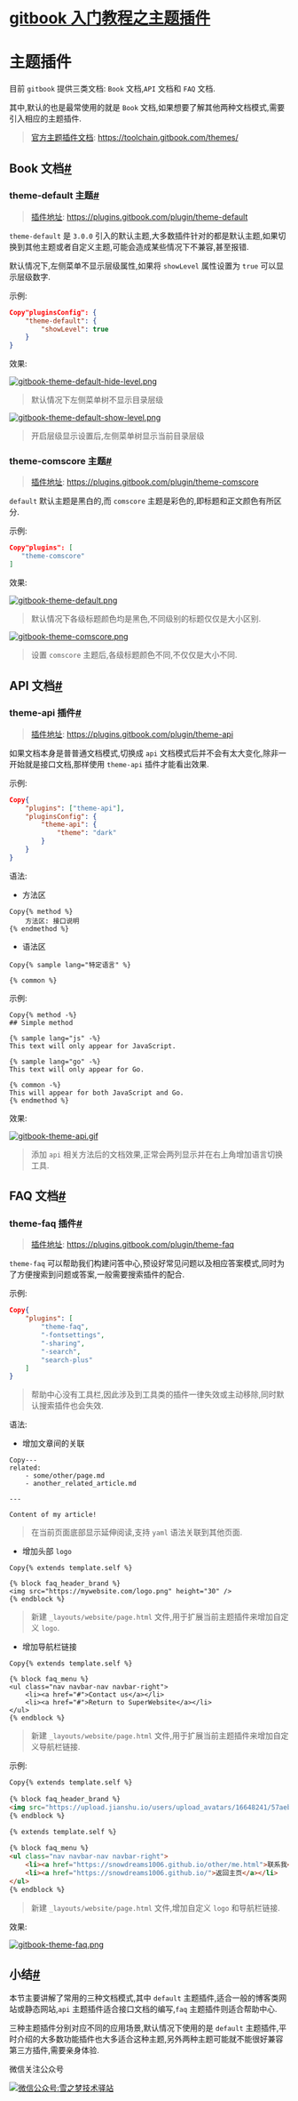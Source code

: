 # [gitbook 入门教程之主题插件](https://www.cnblogs.com/snowdreams1006/p/10680684.html)

# 主题插件

目前 `gitbook` 提供三类文档: `Book` 文档,`API` 文档和 `FAQ` 文档.

其中,默认的也是最常使用的就是 `Book` 文档,如果想要了解其他两种文档模式,需要引入相应的主题插件.

> [官方主题插件文档](https://toolchain.gitbook.com/themes/): https://toolchain.gitbook.com/themes/

## Book 文档[#](https://www.cnblogs.com/snowdreams1006/p/10680684.html#3664732718)

### theme-default 主题[#](https://www.cnblogs.com/snowdreams1006/p/10680684.html#428894515)

> [插件地址](https://plugins.gitbook.com/plugin/theme-default): https://plugins.gitbook.com/plugin/theme-default

`theme-default` 是 `3.0.0` 引入的默认主题,大多数插件针对的都是默认主题,如果切换到其他主题或者自定义主题,可能会造成某些情况下不兼容,甚至报错.

默认情况下,左侧菜单不显示层级属性,如果将 `showLevel` 属性设置为 `true` 可以显示层级数字.

示例:

```json
Copy"pluginsConfig": {
    "theme-default": {
        "showLevel": true
    }
}
```

效果:

[![gitbook-theme-default-hide-level.png](https://upload-images.jianshu.io/upload_images/16648241-a7fca84ae8a5db1a.png?imageMogr2/auto-orient/strip%7CimageView2/2/w/1240)](https://upload-images.jianshu.io/upload_images/16648241-a7fca84ae8a5db1a.png?imageMogr2/auto-orient/strip|imageView2/2/w/1240)

> 默认情况下左侧菜单树不显示目录层级

[![gitbook-theme-default-show-level.png](https://upload-images.jianshu.io/upload_images/16648241-30d14390d4f64e53.png?imageMogr2/auto-orient/strip%7CimageView2/2/w/1240)](https://upload-images.jianshu.io/upload_images/16648241-30d14390d4f64e53.png?imageMogr2/auto-orient/strip|imageView2/2/w/1240)

> 开启层级显示设置后,左侧菜单树显示当前目录层级

### theme-comscore 主题[#](https://www.cnblogs.com/snowdreams1006/p/10680684.html#435378776)

> [插件地址](https://plugins.gitbook.com/plugin/theme-comscore): https://plugins.gitbook.com/plugin/theme-comscore

`default` 默认主题是黑白的,而 `comscore` 主题是彩色的,即标题和正文颜色有所区分.

示例:

```json
Copy"plugins": [
   "theme-comscore"
]
```

效果:

[![gitbook-theme-default.png](https://upload-images.jianshu.io/upload_images/16648241-1f2ba28d17c1ddf1.png?imageMogr2/auto-orient/strip%7CimageView2/2/w/1240)](https://upload-images.jianshu.io/upload_images/16648241-1f2ba28d17c1ddf1.png?imageMogr2/auto-orient/strip|imageView2/2/w/1240)

> 默认情况下各级标题颜色均是黑色,不同级别的标题仅仅是大小区别.

[![gitbook-theme-comscore.png](https://upload-images.jianshu.io/upload_images/16648241-cc65b7c495d868fb.png?imageMogr2/auto-orient/strip%7CimageView2/2/w/1240)](https://upload-images.jianshu.io/upload_images/16648241-cc65b7c495d868fb.png?imageMogr2/auto-orient/strip|imageView2/2/w/1240)

> 设置 `comscore` 主题后,各级标题颜色不同,不仅仅是大小不同.

## API 文档[#](https://www.cnblogs.com/snowdreams1006/p/10680684.html#880742467)

### theme-api 插件[#](https://www.cnblogs.com/snowdreams1006/p/10680684.html#439886179)

> [插件地址](https://plugins.gitbook.com/plugin/theme-api): https://plugins.gitbook.com/plugin/theme-api

如果文档本身是普普通文档模式,切换成 `api` 文档模式后并不会有太大变化,除非一开始就是接口文档,那样使用 `theme-api` 插件才能看出效果.

示例:

```json
Copy{
    "plugins": ["theme-api"],
    "pluginsConfig": {
        "theme-api": {
            "theme": "dark"
        }
    }
}
```

语法:

- 方法区

```
Copy{% method %}
    方法区: 接口说明
{% endmethod %}
```

- 语法区

```
Copy{% sample lang="特定语言" %}

{% common %}
```

示例:

```
Copy{% method -%}
## Simple method

{% sample lang="js" -%}
This text will only appear for JavaScript.

{% sample lang="go" -%}
This text will only appear for Go.

{% common -%}
This will appear for both JavaScript and Go.
{% endmethod %}
```

效果:

[![gitbook-theme-api.gif](https://upload-images.jianshu.io/upload_images/16648241-4a924e672340c1ad.gif?imageMogr2/auto-orient/strip)](https://upload-images.jianshu.io/upload_images/16648241-4a924e672340c1ad.gif?imageMogr2/auto-orient/strip)

> 添加 `api` 相关方法后的文档效果,正常会两列显示并在右上角增加语言切换工具.

## FAQ 文档[#](https://www.cnblogs.com/snowdreams1006/p/10680684.html#2511438733)

### theme-faq 插件[#](https://www.cnblogs.com/snowdreams1006/p/10680684.html#1905644023)

> [插件地址](https://plugins.gitbook.com/plugin/theme-faq): https://plugins.gitbook.com/plugin/theme-faq

`theme-faq` 可以帮助我们构建问答中心,预设好常见问题以及相应答案模式,同时为了方便搜索到问题或答案,一般需要搜索插件的配合.

示例:

```json
Copy{
    "plugins": [
        "theme-faq",
        "-fontsettings",
        "-sharing",
        "-search", 
        "search-plus"
    ]
}
```

> 帮助中心没有工具栏,因此涉及到工具类的插件一律失效或主动移除,同时默认搜索插件也会失效.

语法:

- 增加文章间的关联

```
Copy---
related:
    - some/other/page.md
    - another_related_article.md
 
---
 
Content of my article!
```

> 在当前页面底部显示延伸阅读,支持 `yaml` 语法关联到其他页面.

- 增加头部 `logo`

```
Copy{% extends template.self %}
 
{% block faq_header_brand %}
<img src="https://mywebsite.com/logo.png" height="30" />
{% endblock %}
```

> 新建 `_layouts/website/page.html` 文件,用于扩展当前主题插件来增加自定义 `logo`.

- 增加导航栏链接

```
Copy{% extends template.self %}
 
{% block faq_menu %}
<ul class="nav navbar-nav navbar-right">
    <li><a href="#">Contact us</a></li>
    <li><a href="#">Return to SuperWebsite</a></li>
</ul>
{% endblock %}
```

> 新建 `_layouts/website/page.html` 文件,用于扩展当前主题插件来增加自定义导航栏链接.

示例:

```html
Copy{% extends template.self %}
 
{% block faq_header_brand %}
<img src="https://upload.jianshu.io/users/upload_avatars/16648241/57aebe62-b5b5-491a-a9fd-f994d5be7dda.jpg?imageMogr2/auto-orient/strip|imageView2/1/w/240/h/240" />
{% endblock %}

{% extends template.self %}
 
{% block faq_menu %}
<ul class="nav navbar-nav navbar-right">
    <li><a href="https://snowdreams1006.github.io/other/me.html">联系我</a></li>
    <li><a href="https://snowdreams1006.github.io/">返回主页</a></li>
</ul>
{% endblock %}
```

> 新建 `_layouts/website/page.html` 文件,增加自定义 `logo` 和导航栏链接.

效果:

[![gitbook-theme-faq.png](https://upload-images.jianshu.io/upload_images/16648241-6887537545de05ca.png?imageMogr2/auto-orient/strip%7CimageView2/2/w/1240)](https://upload-images.jianshu.io/upload_images/16648241-6887537545de05ca.png?imageMogr2/auto-orient/strip|imageView2/2/w/1240)

## 小结[#](https://www.cnblogs.com/snowdreams1006/p/10680684.html#3368111699)

本节主要讲解了常用的三种文档模式,其中 `default` 主题插件,适合一般的博客类网站或静态网站,`api` 主题插件适合接口文档的编写,`faq` 主题插件则适合帮助中心.

三种主题插件分别对应不同的应用场景,默认情况下使用的是 `default` 主题插件,平时介绍的大多数功能插件也大多适合这种主题,另外两种主题可能就不能很好兼容第三方插件,需要亲身体验.

微信关注公众号

[![微信公众号:雪之梦技术驿站](https://img2018.cnblogs.com/blog/1624839/201910/1624839-20191016111650853-1952770079.jpg)](https://img2018.cnblogs.com/blog/1624839/201910/1624839-20191016111650853-1952770079.jpg)